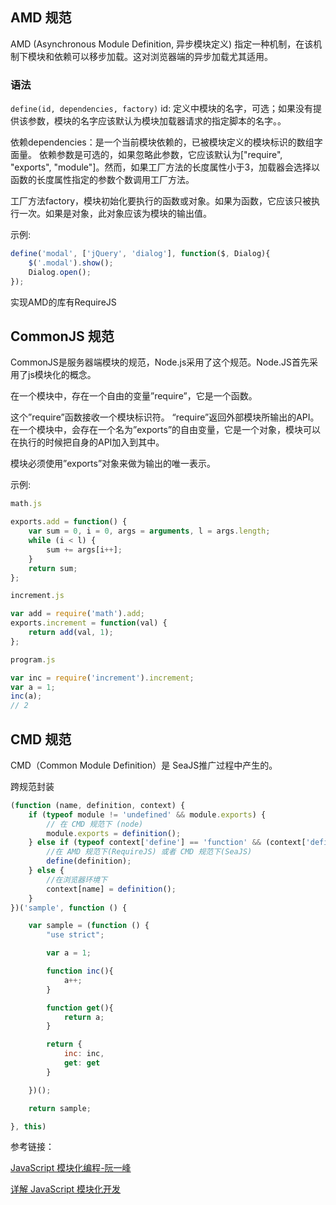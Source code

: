 ## AMD 规范

AMD (Asynchronous Module Definition, 异步模块定义) 指定一种机制，在该机制下模块和依赖可以移步加载。这对浏览器端的异步加载尤其适用。

### 语法

`define(id, dependencies, factory)`
id: 定义中模块的名字，可选；如果没有提供该参数，模块的名字应该默认为模块加载器请求的指定脚本的名字。。

依赖dependencies：是一个当前模块依赖的，已被模块定义的模块标识的数组字面量。 依赖参数是可选的，如果忽略此参数，它应该默认为["require", "exports", "module"]。然而，如果工厂方法的长度属性小于3，加载器会选择以函数的长度属性指定的参数个数调用工厂方法。

工厂方法factory，模块初始化要执行的函数或对象。如果为函数，它应该只被执行一次。如果是对象，此对象应该为模块的输出值。

示例:
```javascript
define('modal', ['jQuery', 'dialog'], function($, Dialog){
    $('.modal').show();
    Dialog.open();
});
```
实现AMD的库有RequireJS

## CommonJS 规范

CommonJS是服务器端模块的规范，Node.js采用了这个规范。Node.JS首先采用了js模块化的概念。

在一个模块中，存在一个自由的变量”require”，它是一个函数。

这个”require”函数接收一个模块标识符。
“require”返回外部模块所输出的API。
在一个模块中，会存在一个名为”exports”的自由变量，它是一个对象，模块可以在执行的时候把自身的API加入到其中。

模块必须使用”exports”对象来做为输出的唯一表示。

示例:
```javascript
math.js

exports.add = function() {
    var sum = 0, i = 0, args = arguments, l = args.length;
    while (i < l) {
        sum += args[i++];
    }
    return sum;
};
```

```javascript
increment.js

var add = require('math').add;
exports.increment = function(val) {
    return add(val, 1);
};
```

```javascript
program.js

var inc = require('increment').increment;
var a = 1;
inc(a); 
// 2
```

## CMD 规范

CMD（Common Module Definition）是 SeaJS推广过程中产生的。

跨规范封装

```javascript
(function (name, definition, context) {
    if (typeof module != 'undefined' && module.exports) {
        // 在 CMD 规范下 (node)
        module.exports = definition();
    } else if (typeof context['define'] == 'function' && (context['define']['amd'] || context['define']['cmd'])  ) {
        //在 AMD 规范下(RequireJS) 或者 CMD 规范下(SeaJS)
        define(definition);
    } else {
        //在浏览器环境下
        context[name] = definition();
    }
})('sample', function () {

    var sample = (function () {
        "use strict";

        var a = 1;

        function inc(){
            a++;
        }

        function get(){
            return a;
        }

        return {
            inc: inc,
            get: get
        }

    })();

    return sample;

}, this)
```



参考链接：

[JavaScript 模块化编程-阮一峰](http://www.ruanyifeng.com/blog/2012/10/asynchronous_module_definition.html)

[详解 JavaScript 模块化开发](https://segmentfault.com/a/1190000000733959)